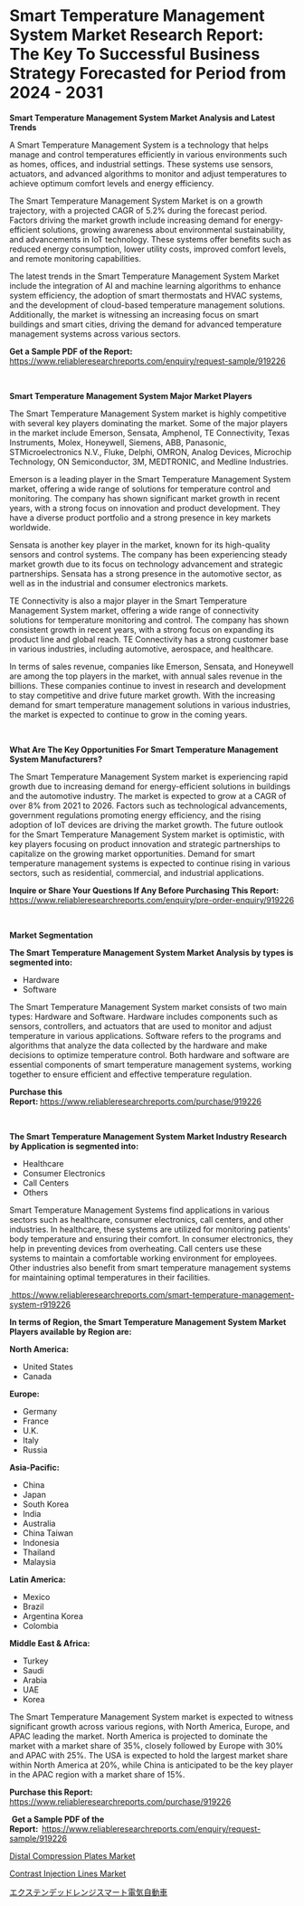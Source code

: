 <p><h1>Smart Temperature Management System Market Research Report: The Key To Successful Business Strategy Forecasted for Period from 2024 - 2031</h1></p><p><strong>Smart Temperature Management System Market Analysis and Latest Trends</strong></p>
<p><p>A Smart Temperature Management System is a technology that helps manage and control temperatures efficiently in various environments such as homes, offices, and industrial settings. These systems use sensors, actuators, and advanced algorithms to monitor and adjust temperatures to achieve optimum comfort levels and energy efficiency.</p><p>The Smart Temperature Management System Market is on a growth trajectory, with a projected CAGR of 5.2% during the forecast period. Factors driving the market growth include increasing demand for energy-efficient solutions, growing awareness about environmental sustainability, and advancements in IoT technology. These systems offer benefits such as reduced energy consumption, lower utility costs, improved comfort levels, and remote monitoring capabilities.</p><p>The latest trends in the Smart Temperature Management System Market include the integration of AI and machine learning algorithms to enhance system efficiency, the adoption of smart thermostats and HVAC systems, and the development of cloud-based temperature management solutions. Additionally, the market is witnessing an increasing focus on smart buildings and smart cities, driving the demand for advanced temperature management systems across various sectors.</p></p>
<p><strong>Get a Sample PDF of the Report:&nbsp;</strong> <a href="https://www.reliableresearchreports.com/enquiry/request-sample/919226">https://www.reliableresearchreports.com/enquiry/request-sample/919226</a></p>
<p>&nbsp;</p>
<p><strong>Smart Temperature Management System Major Market Players</strong></p>
<p><p>The Smart Temperature Management System market is highly competitive with several key players dominating the market. Some of the major players in the market include Emerson, Sensata, Amphenol, TE Connectivity, Texas Instruments, Molex, Honeywell, Siemens, ABB, Panasonic, STMicroelectronics N.V., Fluke, Delphi, OMRON, Analog Devices, Microchip Technology, ON Semiconductor, 3M, MEDTRONIC, and Medline Industries.</p><p>Emerson is a leading player in the Smart Temperature Management System market, offering a wide range of solutions for temperature control and monitoring. The company has shown significant market growth in recent years, with a strong focus on innovation and product development. They have a diverse product portfolio and a strong presence in key markets worldwide.</p><p>Sensata is another key player in the market, known for its high-quality sensors and control systems. The company has been experiencing steady market growth due to its focus on technology advancement and strategic partnerships. Sensata has a strong presence in the automotive sector, as well as in the industrial and consumer electronics markets.</p><p>TE Connectivity is also a major player in the Smart Temperature Management System market, offering a wide range of connectivity solutions for temperature monitoring and control. The company has shown consistent growth in recent years, with a strong focus on expanding its product line and global reach. TE Connectivity has a strong customer base in various industries, including automotive, aerospace, and healthcare.</p><p>In terms of sales revenue, companies like Emerson, Sensata, and Honeywell are among the top players in the market, with annual sales revenue in the billions. These companies continue to invest in research and development to stay competitive and drive future market growth. With the increasing demand for smart temperature management solutions in various industries, the market is expected to continue to grow in the coming years.</p></p>
<p>&nbsp;</p>
<p><strong>What Are The Key Opportunities For Smart Temperature Management System Manufacturers?</strong></p>
<p><p>The Smart Temperature Management System market is experiencing rapid growth due to increasing demand for energy-efficient solutions in buildings and the automotive industry. The market is expected to grow at a CAGR of over 8% from 2021 to 2026. Factors such as technological advancements, government regulations promoting energy efficiency, and the rising adoption of IoT devices are driving the market growth. The future outlook for the Smart Temperature Management System market is optimistic, with key players focusing on product innovation and strategic partnerships to capitalize on the growing market opportunities. Demand for smart temperature management systems is expected to continue rising in various sectors, such as residential, commercial, and industrial applications.</p></p>
<p><strong>Inquire or Share Your Questions If Any Before Purchasing This Report:</strong> <a href="https://www.reliableresearchreports.com/enquiry/pre-order-enquiry/919226">https://www.reliableresearchreports.com/enquiry/pre-order-enquiry/919226</a></p>
<p>&nbsp;</p>
<p><strong>Market Segmentation</strong></p>
<p><strong>The Smart Temperature Management System Market Analysis by types is segmented into:</strong></p>
<p><ul><li>Hardware</li><li>Software</li></ul></p>
<p><p>The Smart Temperature Management System market consists of two main types: Hardware and Software. Hardware includes components such as sensors, controllers, and actuators that are used to monitor and adjust temperature in various applications. Software refers to the programs and algorithms that analyze the data collected by the hardware and make decisions to optimize temperature control. Both hardware and software are essential components of smart temperature management systems, working together to ensure efficient and effective temperature regulation.</p></p>
<p><strong>Purchase this Report:&nbsp;</strong><a href="https://www.reliableresearchreports.com/purchase/919226">https://www.reliableresearchreports.com/purchase/919226</a></p>
<p>&nbsp;</p>
<p><strong>The Smart Temperature Management System Market Industry Research by Application is segmented into:</strong></p>
<p><ul><li>Healthcare</li><li>Consumer Electronics</li><li>Call Centers</li><li>Others</li></ul></p>
<p><p>Smart Temperature Management Systems find applications in various sectors such as healthcare, consumer electronics, call centers, and other industries. In healthcare, these systems are utilized for monitoring patients' body temperature and ensuring their comfort. In consumer electronics, they help in preventing devices from overheating. Call centers use these systems to maintain a comfortable working environment for employees. Other industries also benefit from smart temperature management systems for maintaining optimal temperatures in their facilities.</p></p>
<p><a href="https://www.reliableresearchreports.com/smart-temperature-management-system-r919226">&nbsp;https://www.reliableresearchreports.com/smart-temperature-management-system-r919226</a></p>
<p><strong>In terms of Region, the Smart Temperature Management System Market Players available by Region are:</strong></p>
<p>
    <p> <strong> North America: </strong>
        <ul>
            <li>United States</li>
            <li>Canada</li>
        </ul>
        </p> 
    <p> <strong> Europe: </strong>
        <ul>
            <li>Germany</li>
            <li>France</li>
            <li>U.K.</li>
            <li>Italy</li>
            <li>Russia</li>
        </ul>
        </p> 
    <p> <strong> Asia-Pacific: </strong>
        <ul>
            <li>China</li>
            <li>Japan</li>
            <li>South Korea</li>
            <li>India</li>
            <li>Australia</li>
            <li>China Taiwan</li>
            <li>Indonesia</li>
            <li>Thailand</li>
            <li>Malaysia</li>
        </ul>
        </p> 
    <p> <strong> Latin America: </strong>
        <ul>
            <li>Mexico</li>
            <li>Brazil</li>
            <li>Argentina Korea</li>
            <li>Colombia</li>
        </ul>
        </p> 
    <p> <strong> Middle East & Africa: </strong>
        <ul>
            <li>Turkey</li>
            <li>Saudi</li>
            <li>Arabia</li>
            <li>UAE</li>
            <li>Korea</li>
        </ul>
    </p>
    </p>
<p><p>The Smart Temperature Management System market is expected to witness significant growth across various regions, with North America, Europe, and APAC leading the market. North America is projected to dominate the market with a market share of 35%, closely followed by Europe with 30% and APAC with 25%. The USA is expected to hold the largest market share within North America at 20%, while China is anticipated to be the key player in the APAC region with a market share of 15%.</p></p>
<p><strong>Purchase this Report: </strong><a href="https://www.reliableresearchreports.com/purchase/919226">https://www.reliableresearchreports.com/purchase/919226</a></p>
<p>&nbsp;<strong>Get a Sample PDF of the Report:&nbsp;&nbsp;</strong><a href="https://www.reliableresearchreports.com/enquiry/request-sample/919226">https://www.reliableresearchreports.com/enquiry/request-sample/919226</a></p>
<p><strong></strong></p>
<p><p><a href="https://github.com/mooaaztarek/Market-Research-Report-List-1/blob/main/distal-compression-plates-market.md">Distal Compression Plates Market</a></p><p><a href="https://github.com/liliskanaya73/Market-Research-Report-List-1/blob/main/contrast-injection-lines-market.md">Contrast Injection Lines Market</a></p><p><a href="https://github.com/Fatimaklein1/Market-Research-Report-List-2/blob/main/8488097175491.md">エクステンデッドレンジスマート電気自動車</a></p></p>
